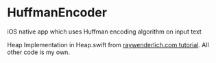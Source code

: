 # HuffmanEncoder
iOS native app which uses Huffman encoding algorithm on input text

Heap Implementation in Heap.swift from [raywenderlich.com tutorial]( https://www.raywenderlich.com/586-swift-algorithm-club-heap-and-priority-queue-data-structure).
All other code is my own.
